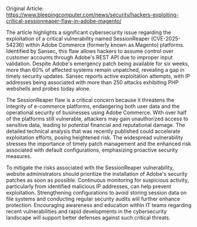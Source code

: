 Original Article: https://www.bleepingcomputer.com/news/security/hackers-exploiting-critical-sessionreaper-flaw-in-adobe-magento/

The article highlights a significant cybersecurity issue regarding the exploitation of a critical vulnerability named SessionReaper (CVE-2025-54236) within Adobe Commerce (formerly known as Magento) platforms. Identified by Sansec, this flaw allows hackers to assume control over customer accounts through Adobe's REST API due to improper input validation. Despite Adobe's emergency patch being available for six weeks, more than 60% of affected systems remain unpatched, revealing a gap in timely security updates. Sansec reports active exploitation attempts, with IP addresses being associated with more than 250 attacks exhibiting PHP webshells and probes today alone.

The SessionReaper flaw is a critical concern because it threatens the integrity of e-commerce platforms, endangering both user data and the operational security of businesses using Adobe Commerce. With over half of the platforms still vulnerable, attackers may gain unauthorized access to sensitive data, leading to potential financial and reputational damage. The detailed technical analysis that was recently published could accelerate exploitation efforts, posing heightened risk. The widespread vulnerability stresses the importance of timely patch management and the enhanced risk associated with default configurations, emphasizing proactive security measures.

To mitigate the risks associated with the SessionReaper vulnerability, website administrators should prioritize the installation of Adobe's security patches as soon as possible. Continuous monitoring for suspicious activity, particularly from identified malicious IP addresses, can help prevent exploitation. Strengthening configurations to avoid storing session data on file systems and conducting regular security audits will further enhance protection. Encouraging awareness and education within IT teams regarding recent vulnerabilities and rapid developments in the cybersecurity landscape will support better defenses against such critical threats.